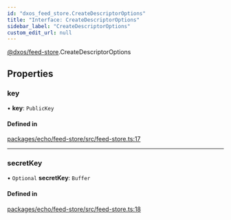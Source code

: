 ```yaml
---
id: "dxos_feed_store.CreateDescriptorOptions"
title: "Interface: CreateDescriptorOptions"
sidebar_label: "CreateDescriptorOptions"
custom_edit_url: null
---
```


[@dxos/feed-store](../modules/dxos_feed_store.md).CreateDescriptorOptions

## Properties

### key

• **key**: `PublicKey`

#### Defined in

[packages/echo/feed-store/src/feed-store.ts:17](https://github.com/dxos/protocols/blob/6f4c34af3/packages/echo/feed-store/src/feed-store.ts#L17)

___

### secretKey

• `Optional` **secretKey**: `Buffer`

#### Defined in

[packages/echo/feed-store/src/feed-store.ts:18](https://github.com/dxos/protocols/blob/6f4c34af3/packages/echo/feed-store/src/feed-store.ts#L18)

